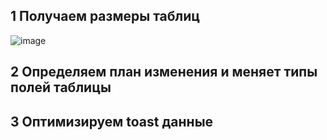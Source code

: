 ## 1 Получаем размеры таблиц 
![image](https://github.com/user-attachments/assets/024dc2ac-6cd2-4c7b-8204-7e5d6c64d0ae)

## 2 Определяем план изменения и меняет типы полей таблицы
## 3 Оптимизируем toast данные

